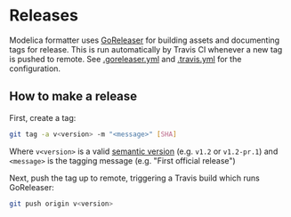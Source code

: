# Releases
Modelica formatter uses [GoReleaser](https://goreleaser.com/) for building assets and documenting tags for release. This is run automatically by Travis CI whenever a new tag is pushed to remote. See [.goreleaser.yml](/.goreleaser.yml) and [.travis.yml](/.travis.yml) for the configuration.

## How to make a release
First, create a tag:
```bash
git tag -a v<version> -m "<message>" [SHA]
```
Where `v<version>` is a valid [semantic version](https://semver.org/) (e.g. `v1.2` or `v1.2-pr.1`) and `<message>` is the tagging message (e.g. "First official release")

Next, push the tag up to remote, triggering a Travis build which runs GoReleaser:
```bash
git push origin v<version>
```
